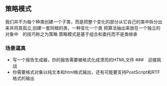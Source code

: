 ## 策略模式
我们并不为每个种类创建一个子类，而是把整个变化的部分从它自己的类中拆分出来并将其孤立,创建一套同根的类，一种变化一个类 
把算法抽出来放在一个独立的对象中　的技巧称之为策略
策略模式是基于组合和委托而不是类继承


### 场景逼真
* 写一个报告生成器，你的报告需要被格式化成漂亮的HTML文件
###　迎接挑战
* 你需要格式对象以纯文本和html格式输出，还有可能要支持PostScript和RTF格式的输出

